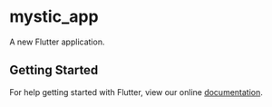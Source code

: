 # mystic_app

A new Flutter application.

## Getting Started

For help getting started with Flutter, view our online
[documentation](https://flutter.io/).

